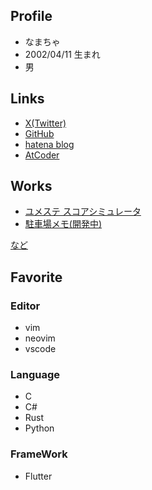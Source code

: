## Profile

- なまちゃ
- 2002/04/11 生まれ
- 男

## Links

- [X(Twitter)](https://twitter.com/namacha_411)
- [GitHub](https://github.com/Namacha411)
- [hatena blog](https://namacha411.hatenablog.com/)
- [AtCoder](https://atcoder.jp/users/namacha411)

## Works

- [ユメステ スコアシミュレータ](https://namacha411.github.io/yumesute-rate-simulator/)
- [駐車場メモ(開発中)](https://namacha411.github.io/park-memo/)

[など](https://github.com/Namacha411?tab=repositories)

## Favorite

### Editor

- vim
- neovim
- vscode

### Language

- C
- C#
- Rust
- Python

### FrameWork

- Flutter
